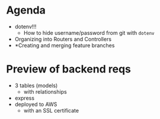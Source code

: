 # Agenda

- dotenv!!!
    - How to hide username/password from git with `dotenv`
- Organizing into Routers and Controllers
- *Creating and merging feature branches

# Preview of backend reqs

- 3 tables (models)
    - with relationships
- express
- deployed to AWS
    -  with an SSL certificate